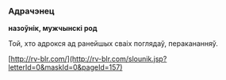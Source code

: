 ### Адрачэнец
**назоўнік, мужчынскі род**

Той, хто адрокся ад ранейшых сваіх поглядаў, перакананняў.

<a rel="author">[http://rv-blr.com/](http://rv-blr.com/slounik.jsp?letterId=0&maskId=0&pageId=157)</a>
